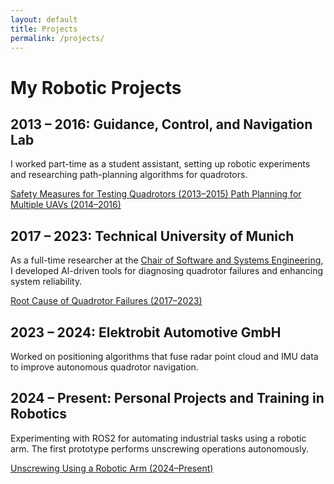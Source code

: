 ```yaml
---
layout: default
title: Projects
permalink: /projects/
---
```

# My Robotic Projects

<section class="project-period">
  <h2>2013 – 2016: Guidance, Control, and Navigation Lab</h2>
  <p>
    I worked part-time as a student assistant, setting up robotic experiments and researching path-planning algorithms for quadrotors.
  </p>
  <div class="projects-container">
    <a href="/projects/uav_safety/" class="project-card safety-net">
      Safety Measures for Testing Quadrotors (2013–2015)
    </a>
    <a href="/projects/uav_path_planning/" class="project-card path-planning">
      Path Planning for Multiple UAVs (2014–2016)
    </a>
  </div>
</section>

<section class="project-period">
  <h2>2017 – 2023: Technical University of Munich</h2>
  <p>
    As a full-time researcher at the 
    <a href="https://www.cs.cit.tum.de/en/sse/homepage/" target="_blank">Chair of Software and Systems Engineering</a>, I developed AI-driven tools for diagnosing quadrotor failures and enhancing system reliability.
  </p>
  <div class="projects-container">
    <a href="/projects/uav_diagnosis/" class="project-card crash-diagnosis">
      Root Cause of Quadrotor Failures (2017–2023)
    </a>
  </div>
</section>

<section class="project-period">
  <h2>2023 – 2024: Elektrobit Automotive GmbH</h2>
  <p>
    Worked on positioning algorithms that fuse radar point cloud and IMU data to improve autonomous quadrotor navigation.
  </p>
</section>

<section class="project-period">
  <h2>2024 – Present: Personal Projects and Training in Robotics</h2>
  <p>
    Experimenting with ROS2 for automating industrial tasks using a robotic arm. The first prototype performs unscrewing operations autonomously.
  </p>
  <div class="projects-container">
    <a href="/projects/automation_robotic/" class="project-card altitude-estimation">
      Unscrewing Using a Robotic Arm (2024–Present)
    </a>
  </div>
</section>
